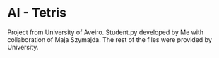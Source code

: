 # AI - Tetris

Project from University of Aveiro.
Student.py developed by Me with collaboration of Maja Szymajda.
The rest of the files were provided by University.
